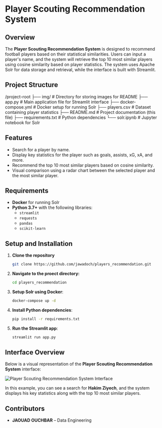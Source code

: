 # Player Scouting Recommendation System

## Overview
The **Player Scouting Recommendation System** is designed to recommend football players based on their statistical similarities. Users can input a player's name, and the system will retrieve the top 10 most similar players using cosine similarity based on player statistics. The system uses Apache Solr for data storage and retrieval, while the interface is built with Streamlit.

## Project Structure
/project-root ├── img/ # Directory for storing images for README ├── app.py # Main application file for Streamlit interface ├── docker-compose.yml # Docker setup for running Solr ├── players.csv # Dataset containing player statistics ├── README.md # Project documentation (this file) ├── requirements.txt # Python dependencies └── solr.ipynb # Jupyter notebook for Solr
## Features
- Search for a player by name.
- Display key statistics for the player such as goals, assists, xG, xA, and more.
- Recommend the top 10 most similar players based on cosine similarity.
- Visual comparison using a radar chart between the selected player and the most similar player.

## Requirements
- **Docker** for running Solr
- **Python 3.7+** with the following libraries:
  - `streamlit`
  - `requests`
  - `pandas`
  - `scikit-learn`

## Setup and Installation
1. **Clone the repository**

    ```bash
    git clone https://github.com/jawadoch/players_recommendation.git
2. **Navigate to the proect directory:**

   ```bash
   cd players_recommendation
3. **Setup Solr using Docker**:

    ```bash
    docker-compose up -d

2. **Install Python dependencies**:

    ```bash
    pip install -r requirements.txt

3. **Run the Streamlit app**:
    ```bash
    streamlit run app.py
## Interface Overview

Below is a visual representation of the **Player Scouting Recommendation System** interface:

![Player Scouting Recommendation System Interface](./img/ziyech.jpg)

In this example, you can see a search for **Hakim Ziyech**, and the system displays his key statistics along with the top 10 most similar players.


## Contributors

- **JAOUAD OUCHBAR** – Data Engineering

